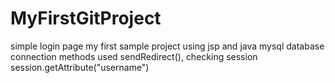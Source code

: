 # MyFirstGitProject
simple login page
my first sample project using jsp and java 
mysql database connection
methods used sendRedirect(), 
checking session session.getAttribute("username")
